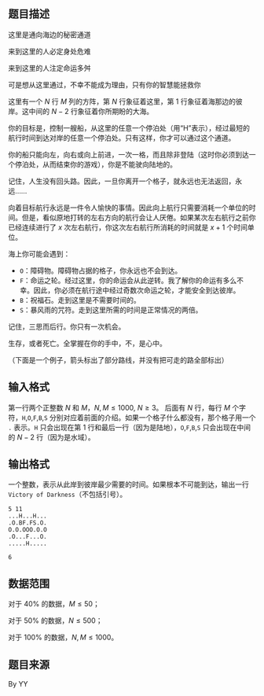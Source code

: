 ## 题目描述

这里是通向海边的秘密通道

来到这里的人必定身处危难

来到这里的人注定命运多舛

可是想从这里通过，不幸不能成为理由，只有你的智慧能拯救你

这里有一个 $N$ 行 $M$ 列的方阵，第 $N$ 行象征着这里，第 $1$ 行象征着海那边的彼岸。这中间的 $N-2$ 行象征着你所期盼的大海。

你的目标是，控制一艘船，从这里的任意一个停泊处（用“H”表示），经过最短的航行时间到达对岸的任意一个停泊处。只有这样，你才可以通过这个通道。

你的船只能向左，向右或向上前进，一次一格，而且除非登陆（这时你必须到达一个停泊处，从而结束你的游戏），你是不能驶向陆地的。

记住，人生没有回头路。因此，一旦你离开一个格子，就永远也无法返回，永远……

向着目标航行永远是一件令人愉快的事情。因此向上航行只需要消耗一个单位的时间。但是，看似原地打转的左右方向的航行会让人厌倦。如果某次左右航行之前你已经连续进行了 $x$ 次左右航行，你这次左右航行所消耗的时间就是 $x+1$ 个时间单位。

海上你可能会遇到：

- `O`：障碍物。障碍物占据的格子，你永远也不会到达。
- `F`：命运之轮。经过这里，你的命运会从此逆转。我了解你的命运有多么不幸。因此，你必须在航行途中经过奇数次命运之轮，才能安全到达彼岸。
- `B`：祝福石。走到这里是不需要时间的。
- `S`：暴风雨的咒符。走到这里所需的时间是正常情况的两倍。

记住，三思而后行。你只有一次机会。

生存，或者死亡。全掌握在你的手中，不，是心中。

（下面是一个例子，箭头标出了部分路线，并没有把可走的路全部标出） 

## 输入格式
第一行两个正整数 $N$ 和 $M$，$N,M \leq 1000,~N \geq 3$。 后面有 $N$ 行，每行 $M$ 个字符，`H`,`O`,`F`,`B`,`S` 分别对应着前面的介绍。如果一个格子什么都没有，那个格子用一个 `.` 表示。`H` 只会出现在第 $1$ 行和最后一行（因为是陆地），`O`,`F`,`B`,`S` 只会出现在中间的 $N-2$ 行（因为是水域）。

## 输出格式

一个整数，表示从此岸到彼岸最少需要的时间。如果根本不可能到达，输出一行 `Victory of Darkness`（不包括引号）。

```input1
5 11
...H...H...
.O.BF.FS.O.
O.O.OOO.O.O
.O...F...O.
.....H.....
```

```output1
6
```

## 数据范围

对于 $40\%$ 的数据，$M \leq 50$；

对于 $50\%$ 的数据，$N \leq 500$；

对于 $100\%$ 的数据，$N,M \leq 1000$。

## 题目来源
By YY